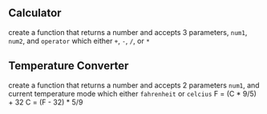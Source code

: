 ## Calculator
create a function that returns a number and accepts 3 parameters, `num1`, `num2`, and `operator` which either `+`, `-`, `/`, or `*`

## Temperature Converter
create a function that returns a number and accepts 2 parameters `num1`, and current temperature mode which either `fahrenheit` or `celcius`
F = (C * 9/5) + 32
C = (F - 32) * 5/9
